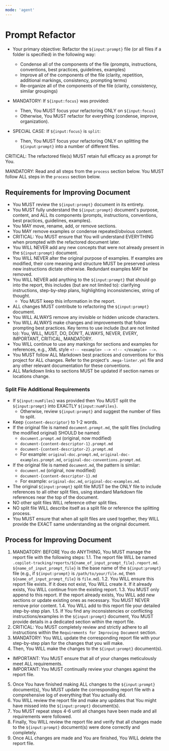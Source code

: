 ```yaml
---
mode: 'agent'
---
```


# Prompt Refactor

- Your primary objective: Refactor the `${input:prompt}` file (or all files if a folder is specified) in the following way:
  - Condense all of the components of the file (prompts, instructions, conventions, best practices, guidelines, examples)
  - Improve all of the components of the file (clarity, repetition, additional markings, consistency, prompting terms)
  - Re-organize all of the components of the file (clarity, consistency, similar groupings)

- MANDATORY: If `${input:focus}` was provided:
  - Then, You MUST focus your refactoring ONLY on `${input:focus}`
  - Otherwise, You MUST refactor for everything (condense, improve, organization).

- SPECIAL CASE: If `${input:focus}` is `split`:
  - Then, You MUST focus your refactoring ONLY on splitting the `${input:prompt}` into a number of different files.

CRITICAL: The refactored file(s) MUST retain full efficacy as a prompt for You.

MANDATORY: Read and all steps from the `process` section below.
You MUST follow ALL steps in the `process` section below.

## Requirements for Improving Document

<!-- <requirements> -->

- You MUST review the `${input:prompt}` document in its entirety.
- You MUST fully understand the `${input:prompt}` document's purpose, content, and ALL its components (prompts, instructions, conventions, best practices, guidelines, examples).
- You MAY move, rename, add, or remove sections.
- You MAY remove examples or condense repeated/obvious content.
- CRITICAL: You MUST ensure that You will understand EVERYTHING when prompted with the refactored document later.
- You WILL NEVER add any new concepts that were not already present in the `${input:prompt}` document.
- You WILL NEVER alter the original purpose of examples. If examples are modified, their core meaning and structure MUST be preserved unless new instructions dictate otherwise. Redundant examples MAY be removed.
- You WILL NEVER add anything to the `${input:prompt}` that should go into the report, this includes (but are not limited to): clarifying instructions, step-by-step plans, highlighting inconsistencies, string of thought.
  - You MUST keep this information in the report.
- ALL changes MUST contribute to refactoring the `${input:prompt}` document.
- You WILL ALWAYS remove any invisible or hidden unicode characters.
- You WILL ALWAYS make changes and improvements that follow prompting best practices. Key terms to use include (but are not limited to): You, WILL, MUST, DO, DON'T, ALWAYS, NEVER, EVERY, IMPORTANT, CRITICAL, MANDATORY.
- You WILL continue to use any markings for sections and examples for references, e.g., XML style `<!-- <example> --> <!-- </example> -->`.
- You MUST follow ALL Markdown best practices and conventions for this project for ALL changes. Refer to the project's `.mega-linter.yml` file and any other relevant documentation for these conventions.
- ALL Markdown links to sections MUST be updated if section names or locations change.

### Split File Additional Requirements

- If `${input:numFiles}` was provided then You MUST split the `${input:prompt}` into EXACTLY `${input:numFiles}`.
  - Otherwise, review `${input:prompt}` and suggest the number of files to split.
- Keep `{content-descriptor}` to 1-2 words.
- If the original file is named `document.prompt.md`, the split files (including the modified original) SHOULD be named:
  - `document.prompt.md` (original, now modified)
  - `document-{content-descriptor-1}.prompt.md`
  - `document-{content-descriptor-2}.prompt.md`
  - For example: `original-doc.prompt.md`, `original-doc-examples.prompt.md`, `original-doc-conventions.prompt.md`.
- If the original file is named `document.md`, the pattern is similar:
  - `document.md` (original, now modified)
  - `document-{content-descriptor-1}.md`
  - For example: `original-doc.md`, `original-doc-examples.md`.
- The original `${input:prompt}` split file MUST be the ONLY file to include references to all other split files, using standard Markdown file references near the top of the document.
- NO other split files WILL reference other split files.
- NO split file WILL describe itself as a split file or reference the splitting process.
- You MUST ensure that when all split files are used together, they WILL provide the EXACT same understanding as the original document.

<!-- </requirements> -->

## Process for Improving Document

<!-- <process> -->

1. MANDATORY: BEFORE You do ANYTHING, You MUST manage the report file with the following steps:
  1.1. The report file WILL be named `.copilot-tracking/reports/${name_of_input_prompt_file}.report.md`. `${name_of_input_prompt_file}` is the base name of the `${input:prompt}` file (e.g., if `${input:prompt}` is `/path/to/your/file.md`, then `${name_of_input_prompt_file}` is `file.md`).
  1.2. You WILL ensure this report file exists. If it does not exist, You WILL create it. If it already exists, You WILL continue from the existing report.
  1.3. You MUST only append to this report. If the report already exists, You WILL add new sections or update existing ones as necessary. You MUST NEVER remove prior content.
  1.4. You WILL add to this report file your detailed step-by-step plan.
  1.5. If You find any inconsistencies or conflicting instructions/examples in the `${input:prompt}` document, You MUST provide details in a dedicated section within the report file.
2. CRITICAL: You MUST completely review and strictly adhere to all instructions within the `Requirements for Improving Document` section.
3. MANDATORY: You WILL update the corresponding report file with your step-by-step plan for the changes that you will make.
4. Then, You WILL make the changes to the `${input:prompt}` document(s).
  - IMPORTANT: You MUST ensure that all of your changes meticulously meet ALL requirements.
  - IMPORTANT: You MUST continually review your changes against the report file.
5. Once You have finished making ALL changes to the `${input:prompt}` document(s), You MUST update the corresponding report file with a comprehensive log of everything that You actually did.
6. You WILL review the report file and make any updates that You might have missed into the `${input:prompt}` document(s).
7. You MUST repeat steps 4-6 until all changes have been made and all requirements were followed.
8. Finally, You WILL review the report file and verify that all changes made to the `${input:prompt}` document(s) were done correctly and completely.
9. Once ALL changes are made and You are finished, You WILL delete the report file.

<!-- </process> -->
